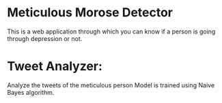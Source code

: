 # Meticulous Morose Detector
This is a web application through which you can know if a person is going through depression or not. 
# Tweet Analyzer:
Analyze the tweets of the meticulous person
Model is trained using Naive Bayes algorithm.

